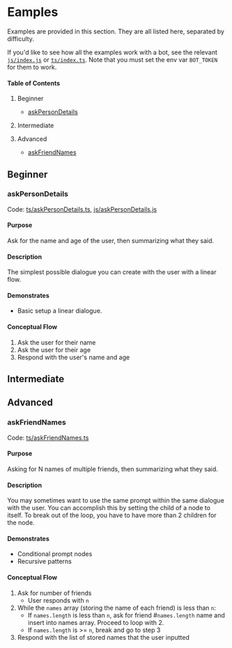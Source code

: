 # Eamples
Examples are provided in this section. They are all listed here, separated by difficulty.

If you'd like to see how all the examples work with a bot, see the relevant [`js/index.js`](js/index.js) or [`ts/index.ts`](ts/index.ts). Note that you must set the env var `BOT_TOKEN` for them to work.

#### Table of Contents
1. Beginner

    - [askPersonDetails](#askPersonDetails)
2. Intermediate
3. Advanced

    - [askFriendNames](#askFriendNames)

## Beginner
### askPersonDetails 
Code: [ts/askPersonDetails.ts](ts/askPersonDetails.ts), [js/askPersonDetails.js](js/askPersonDetails.js)

#### Purpose
Ask for the name and age of the user, then summarizing what they said.

#### Description

The simplest possible dialogue you can create with the user with a linear flow.

#### Demonstrates
- Basic setup a linear dialogue.

#### Conceptual Flow
1. Ask the user for their name
2. Ask the user for their age
3. Respond with the user's name and age

## Intermediate
## Advanced
### askFriendNames 
Code: [ts/askFriendNames.ts](ts/askFriendNames.ts)

#### Purpose
Asking for N names of multiple friends, then summarizing what they said.

#### Description

You may sometimes want to use the same prompt within the same dialogue with the user. You can accomplish this by setting the child of a node to itself. To break out of the loop, you have to have more than 2 children for the node.

#### Demonstrates
- Conditional prompt nodes
- Recursive patterns

#### Conceptual Flow

1. Ask for number of friends
    - User responds with `n`
2. While the `names` array (storing the name of each friend) is less than `n`:
    - If `names.length` is less than `n`, ask for friend #`names.length` name and insert into names array. Proceed to loop with 2.
    - If `names.length` is >= `n`, break and go to step 3
3. Respond with the list of stored names that the user inputted

